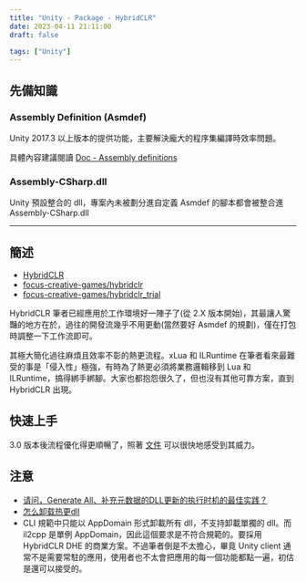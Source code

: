 ```yaml
---
title: "Unity - Package - HybridCLR"
date: 2023-04-11 21:11:00
draft: false

tags: ["Unity"]
---
```


## 先備知識

### Assembly Definition (Asmdef)
Unity 2017.3 以上版本的提供功能，主要解決龐大的程序集編譯時效率問題。

具體內容建議閱讀 [Doc - Assembly definitions](https://docs.unity3d.com/Manual/ScriptCompilationAssemblyDefinitionFiles.html)

### Assembly-CSharp.dll
Unity 預設整合的 dll，專案內未被劃分進自定義 Asmdef 的腳本都會被整合進 Assembly-CSharp.dll

---

## 簡述
- [HybridCLR](https://hybridclr.doc.code-philosophy.com/)
- [focus-creative-games/hybridclr](https://github.com/focus-creative-games/hybridclr)
- [focus-creative-games/hybridclr_trial](https://github.com/focus-creative-games/hybridclr_trial)

HybridCLR 筆者已經應用於工作環境好一陣子了(從 2.X 版本開始)，其最讓人驚豔的地方在於，過往的開發流幾乎不用更動(當然要好 Asmdef 的規劃)，僅在打包時調整一下工作流即可。

其極大簡化過往麻煩且效率不彰的熱更流程。xLua 和 ILRuntime 在筆者看來最難受的事是「侵入性」極強，有時為了熱更必須將業務邏輯移到 Lua 和 ILRuntime，搞得綁手綁腳。大家也都抱怨很久了，但也沒有其他可靠方案，直到 HybridCLR 出現。

## 快速上手
3.0 版本後流程優化得更順暢了，照著 [文件](https://hybridclr.doc.code-philosophy.com/#/beginner/quickstart) 可以很快地感受到其威力。

## 注意
- [请问，Generate All、补充元数据的DLL更新的执行时机的最佳实践？](https://github.com/focus-creative-games/hybridclr/issues/57)
- [怎么卸载热更dll](https://github.com/focus-creative-games/hybridclr/issues/19)
- CLI 規範中只能以 AppDomain 形式卸載所有 dll，不支持卸載單獨的 dll。而 il2cpp 是單例 AppDomain，因此這個要求是不符合規範的。要採用 HybridCLR DHE 的商業方案。不過筆者倒是不太擔心，畢竟 Unity client 通常不是需要常駐的應用，使用者也不太會把應用的每一個功能都點一遍，初估是還可以接受的。